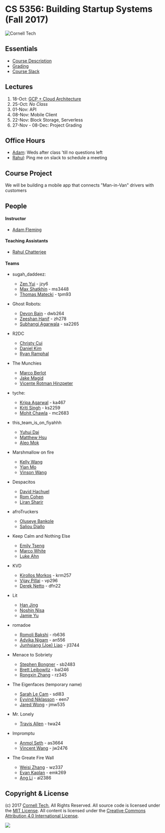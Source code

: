 CS 5356: Building Startup Systems (Fall 2017)
===============================================

![Cornell Tech](images/CT_logo1.png)

Essentials
----------

* [Course Description](course/description.md)
* [Grading](course/grading.md)
* [Course Slack](https://ct-cs5356-fall2017.slack.com)

Lectures
--------

1.  18-Oct: [GCP + Cloud Architecture](lectures/section_b/lecture_1.pdf)
2.  25-Oct: *No Class*
3.  01-Nov: API
4.  08-Nov: Mobile Client
6.  22-Nov: Block Storage, Serverless
7.  27-Nov - 08-Dec: Project Grading

Office Hours
--------

* [Adam](/people/adam-fleming.md): Weds after class 'till no questions left
* [Rahul](/people/rahul-chatterjee.md): Ping me on slack to schedule a meeting

Course Project
--------

We will be building a mobile app that connects "Man-in-Van" drivers with customers

People
------

#### Instructor

* [Adam Fleming](people/adam-fleming.md)


#### Teaching Assistants

* [Rahul Chatterjee](people/rahul-chatterjee.md)


#### Teams
* sugah_daddeez:
  * [Zen Yui](people/zen-yui.md) - jzy6
  * [Max Shatkhin](people/max-shatkhin.md) - ms3448
  * [Thomas Matecki](people/thomas-matecki.md) - tpm93

* Ghost Robots:
  * [Devon Bain](people/devon-bain.md) - dwb264
  * [Zeeshan Hanif](people/zeeshan-hanif.md) - zh278
  * [Subhangi Agarwala](people/subhangi-agarwala.md) - sa2265

* R2DC
  * [Christy Cui](people/christy-cui.md)
  * [Daniel Kim](people/daniel-kim.md)
  * [Ryan Ramphal](people/ryan-ramphal.md)

* The Munchies
  * [Marco Berlot](people/marco-berlot.md)
  * [Jake Magid](people/jake-magid.md)
  * [Vicente Rotman Hinzpeter](people/vicente-rotman-hinzpeter.md)

* tyche:
  * [Kripa Agarwal](people/kripa-agarwal.md) - ka467
  * [Kriti Singh](people/kriti-singh.md) - ks2259
  * [Mohit Chawla](people/mohit-chawla.md) - mc2683

* this_team_is_on_fiyahhh
  * [Yuhui Dai](people/yuihui-dai.md)
  * [Matthew Hsu](people/matthew-hsu.md)
  * [Aleo Mok](people/aleo-mok.md)

* Marshmallow on fire
  * [Kelly Wang](people/chenyang-wang.md)
  * [Yian Mo](people/yian-mo.md)
  * [Vinson Wang](people/vinson-wang.md)

* Despacitos
  * [David Hachuel](people/david-hachuel.md)
  * [Rom Cohen](people/rom-cohen.md)
  * [Liran Sharir](people/liran-sharir.md)

* afroTruckers
  * [Oluseye Bankole](people/seye-bankole.md)
  * [Saliou Diallo](people/saliou-diallo.md)

* Keep Calm and Nothing Else
  * [Emily Tseng](people/emily-tseng.md)
  * [Marco White](people/marco-white.md)
  * [Luke Ahn](people/luke-ahn.md)

* KVD
  * [Kirollos Morkos](people/kirollos-morkos.md) - krm257
  * [Vijay Pillai](people/vijay-pillai.md) - vp296
  * [Derek Netto](people/derek-netto.md) - dfn22

* Lit
  * [Han Jing](people/han-jing.md)
  * [Noshin Nisa](people/noshin-anjum-nisa.md)
  * [Jamie Yu](people/jamie-yu.md)

* romadoe
  * [Romoli Bakshi](people/romoli-bakshi.md) - rb636
  * [Advika Nigam](people/advika-nigam.md) - an556
  * [Junhsiang (Joe) Liao](people/junhsiang-liao.md) - jl3744

* Menace to Sobriety
  * [Stephen Bongner](people/stephen-bongner.md) - sb2483
  * [Brett Leibowitz](people/brett-leibowitz.md) - bal246
  * [Rongxin Zhang](people/rongxin-zhang.md) - rz345

* The Eigenfaces (temporary name)
  * [Sarah Le Cam](people/sarah-le-cam.md) - sdl83
  * [Eyvind Niklasson](people/eyvind-niklasson.md) - een7
  * [Jared Wong](people/jared-wong.md) - jmw535

* Mr. Lonely
  * [Travis Allen](people/travis-allen.md) - twa24

* Impromptu
  * [Anmol Seth](people/anmol-seth.md) - as3664
  * [Vincent Wang](people/jialiang-wang.md) - jw2476

* The Greate Fire Wall
  * [Weisi Zhang](people/weisi-zhang.md) - wz337
  * [Evan Kaplan](people/evan-kaplan.md) - emk269
  * [Ang Li](people/ang-li.md) - al2386

Copyright & License
-------------------
(c) 2017 [Cornell Tech](http://www.cs.cornell.edu), All Rights Reserved.
All source code is licensed under the [MIT License](MIT-LICENSE.txt).
All content is licensed under the [Creative Commons Attribution 4.0 International License](CC-BY-4.0-LICENSE.txt).

<a href='https://creativecommons.org/licenses/by/4.0'>![](https://i.creativecommons.org/l/by/4.0/88x31.png)</a>
